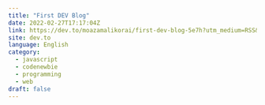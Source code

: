 ```yaml
---
title: "First DEV Blog"
date: 2022-02-27T17:17:04Z
link: https://dev.to/moazamalikorai/first-dev-blog-5e7h?utm_medium=RSS&utm_source=news.12bit.vn
site: dev.to
language: English
category:
  - javascript
  - codenewbie
  - programming
  - web
draft: false
---
```

